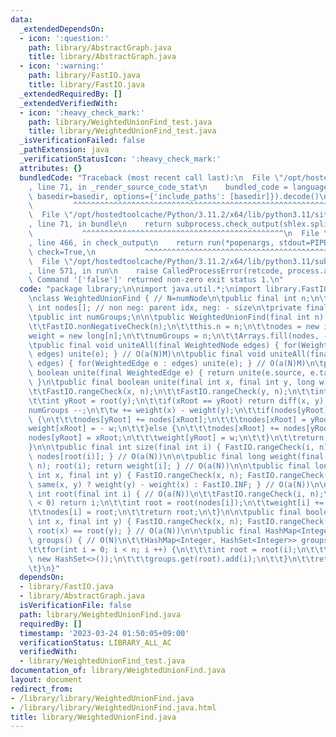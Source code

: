 ```yaml
---
data:
  _extendedDependsOn:
  - icon: ':question:'
    path: library/AbstractGraph.java
    title: library/AbstractGraph.java
  - icon: ':warning:'
    path: library/FastIO.java
    title: library/FastIO.java
  _extendedRequiredBy: []
  _extendedVerifiedWith:
  - icon: ':heavy_check_mark:'
    path: library/WeightedUnionFind_test.java
    title: library/WeightedUnionFind_test.java
  _isVerificationFailed: false
  _pathExtension: java
  _verificationStatusIcon: ':heavy_check_mark:'
  attributes: {}
  bundledCode: "Traceback (most recent call last):\n  File \"/opt/hostedtoolcache/Python/3.11.2/x64/lib/python3.11/site-packages/onlinejudge_verify/documentation/build.py\"\
    , line 71, in _render_source_code_stat\n    bundled_code = language.bundle(stat.path,\
    \ basedir=basedir, options={'include_paths': [basedir]}).decode()\n          \
    \         ^^^^^^^^^^^^^^^^^^^^^^^^^^^^^^^^^^^^^^^^^^^^^^^^^^^^^^^^^^^^^^^^^^^^^^^^^^^^^^^^^\n\
    \  File \"/opt/hostedtoolcache/Python/3.11.2/x64/lib/python3.11/site-packages/onlinejudge_verify/languages/user_defined.py\"\
    , line 71, in bundle\n    return subprocess.check_output(shlex.split(command))\n\
    \           ^^^^^^^^^^^^^^^^^^^^^^^^^^^^^^^^^^^^^^^^^^^^^\n  File \"/opt/hostedtoolcache/Python/3.11.2/x64/lib/python3.11/subprocess.py\"\
    , line 466, in check_output\n    return run(*popenargs, stdout=PIPE, timeout=timeout,\
    \ check=True,\n           ^^^^^^^^^^^^^^^^^^^^^^^^^^^^^^^^^^^^^^^^^^^^^^^^^^^^^^^^^\n\
    \  File \"/opt/hostedtoolcache/Python/3.11.2/x64/lib/python3.11/subprocess.py\"\
    , line 571, in run\n    raise CalledProcessError(retcode, process.args,\nsubprocess.CalledProcessError:\
    \ Command '['false']' returned non-zero exit status 1.\n"
  code: "package library;\n\nimport java.util.*;\nimport library.FastIO;\nimport library.AbstractGraph;\n\
    \nclass WeightedUnionFind { // N=numNode\n\tpublic final int n;\n\tprivate final\
    \ int nodes[]; // non neg: parent idx, neg: - size\n\tprivate final long weight[];\n\
    \tpublic int numGroups;\n\n\tpublic WeightedUnionFind(final int n) { // O(N)\n\
    \t\tFastIO.nonNegativeCheck(n);\n\t\tthis.n = n;\n\t\tnodes = new int[n];\n\t\t\
    weight = new long[n];\n\t\tnumGroups = n;\n\t\tArrays.fill(nodes, -1);\n\t}\n\n\
    \tpublic final void uniteAll(final WeightedNode edges) { for(WeightedEdge e :\
    \ edges) unite(e); } // O(a(N)M)\n\tpublic final void uniteAll(final WeightedEdge[]\
    \ edges) { for(WeightedEdge e : edges) unite(e); } // O(a(N)M)\n\tpublic final\
    \ boolean unite(final WeightedEdge e) { return unite(e.source, e.target, e.cost);\
    \ }\n\tpublic final boolean unite(final int x, final int y, long w) { // O(a(N))\n\
    \t\tFastIO.rangeCheck(x, n);\n\t\tFastIO.rangeCheck(y, n);\n\t\tint xRoot = root(x);\n\
    \t\tint yRoot = root(y);\n\t\tif(xRoot == yRoot) return diff(x, y) == w;\n\t\t\
    numGroups --;\n\t\tw += weight(x) - weight(y);\n\t\tif(nodes[yRoot] < nodes[xRoot])\
    \ {\n\t\t\tnodes[yRoot] += nodes[xRoot];\n\t\t\tnodes[xRoot] = yRoot;\n\t\t\t\
    weight[xRoot] = - w;\n\t\t}else {\n\t\t\tnodes[xRoot] += nodes[yRoot];\n\t\t\t\
    nodes[yRoot] = xRoot;\n\t\t\tweight[yRoot] = w;\n\t\t}\n\t\treturn false;\n\t\
    }\n\n\tpublic final int size(final int i) { FastIO.rangeCheck(i, n); return -\
    \ nodes[root(i)]; } // O(a(N))\n\n\tpublic final long weight(final int i) { FastIO.rangeCheck(i,\
    \ n); root(i); return weight[i]; } // O(a(N))\n\n\tpublic final long diff(final\
    \ int x, final int y) { FastIO.rangeCheck(x, n); FastIO.rangeCheck(y, n); return\
    \ same(x, y) ? weight(y) - weight(x) : FastIO.INF; } // O(a(N))\n\n\tpublic final\
    \ int root(final int i) { // O(a(N))\n\t\tFastIO.rangeCheck(i, n);\n\t\tif(nodes[i]\
    \ < 0) return i;\n\t\tint root = root(nodes[i]);\n\t\tweight[i] += weight[nodes[i]];\n\
    \t\tnodes[i] = root;\n\t\treturn root;\n\t}\n\n\tpublic final boolean same(final\
    \ int x, final int y) { FastIO.rangeCheck(x, n); FastIO.rangeCheck(y, n); return\
    \ root(x) == root(y); } // O(a(N))\n\n\tpublic final HashMap<Integer, HashSet<Integer>>\
    \ groups() { // O(N)\n\t\tHashMap<Integer, HashSet<Integer>> groups = new HashMap<>();\n\
    \t\tfor(int i = 0; i < n; i ++) {\n\t\t\tint root = root(i);\n\t\t\tgroups.putIfAbsent(root,\
    \ new HashSet<>());\n\t\t\tgroups.get(root).add(i);\n\t\t}\n\t\treturn groups;\n\
    \t}\n}"
  dependsOn:
  - library/FastIO.java
  - library/AbstractGraph.java
  isVerificationFile: false
  path: library/WeightedUnionFind.java
  requiredBy: []
  timestamp: '2023-03-24 01:50:05+09:00'
  verificationStatus: LIBRARY_ALL_AC
  verifiedWith:
  - library/WeightedUnionFind_test.java
documentation_of: library/WeightedUnionFind.java
layout: document
redirect_from:
- /library/library/WeightedUnionFind.java
- /library/library/WeightedUnionFind.java.html
title: library/WeightedUnionFind.java
---
```

